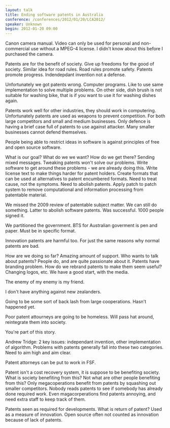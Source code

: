 ```yaml
---
layout: talk
title: Ending software patents in Australia
conference: /conferences/2012/01/20/LCA2012/
speaker: Unknown
begin: 2012-01-20 09:00
---
```

Canon camera manual. Video can only be used for personal and non-commercial use without a MPEG-4 license. I didn't know about this before I
purchased the camera.

Patents are for the benefit of society. Give up freedoms for the good of society. Similar idea for road rules. Road rules promote safety.
Patents promote progress. Indendepdant invention not a defense.

Unfortunately we got patents wrong. Computer programs. Like to use same implementation to solve multiple problems. On other side, dish
brush is not suitable for washing bike, that is if you want to use it for washing dishes again.

Patents work well for other industries, they should work in computering. Unfortunately patents are used as weapons to prevent competition.
For both large competitors and small and medium businesses. Only defence is having a brief case full of patents to use against attacker.
Many smaller businesses cannot defend themselves.

People being able to restrict ideas in software is against principles of free and open source software.

What is our goal? What do we we want? How do we get there? Sending mixed messages. Tweaking patents won't solve our problems. Write
software to get around these problems - we are already doing this. Write license text to make things harder for patent holders. Create
formats that can be used at alternatives to patent encumbered formats. Need to treat cause, not the symptoms. Need to abolish patents.
Apply patch to patch system to remove computational and information processing from patentable material.

We missed the 2009 review of patentable subject matter. We can still do something. Latter to abolish software patents. Was successful. 1000
people signed it.

We partitioned the government. BTS for Australian goverment is pen and paper. Must be in specific format.

Innovation patents are harmful too. For just the same reasons why normal patents are bad.

How are we doing so far? Amazing amount of support. Who wants to talk about patents? People do, and are quite passionate about it. Patents
have branding problem. How do we rebrand patents to make them seem useful? Changing logos, etc. We have a good start, with the media.

The enemy of my enemy is my friend.

I don't have anything against new zealanders.

Going to be some sort of back lash from large cooperations. Hasn't happened yet.

Poor patent attourneys are going to be homeless. Will pass hat around, reintegrate them into society.

You're part of this story.

Andrew Tridge: 2 key issues: independant invention, other implementation of algorithm. Problems with patents generally fall into these two
categories. Need to aim high and aim clear.

Patent attorneys can be put to work in FSF.

Patent isn't a cost recovery system, it is suppose to be benefiting society. What is society benefiting from this? Not what are other
people benefiting from this? Only megacoperations benefit from patents by squashing out smaller competitors. Nobody reads patents to see if
somebody has already done required work. Even magacorperations find patents annoying, and need extra staff to keep track of them.

Patents seen as required for developments. What is return of patent? Used as a measure of innovation. Open source often not counted as
innovation because of lack of patents.
